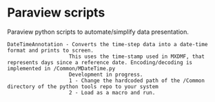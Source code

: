 # Paraview scripts

Paraview python scripts to automate/simplify data presentation.

	DateTimeAnnotation - Converts the time-step data into a date-time format and prints to screen. 
						This uses the time-stamp used in MXDMF, that represents days since a reference date. Encoding/decoding is implemented in /Common/MDateTime.py
						Development in progress.
						1 - Change the hardcoded path of the /Common directory of the python tools repo to your system
						2 - Load as a macro and run.

